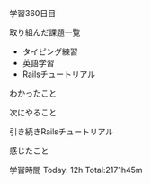 学習360日目

取り組んだ課題一覧

- タイピング練習
- 英語学習
- Railsチュートリアル


わかったこと

次にやること

引き続きRailsチュートリアル

感じたこと

学習時間 Today: 12h Total:2171h45m